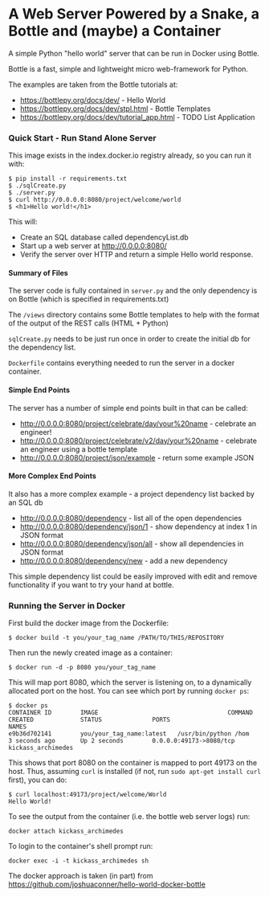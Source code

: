 # A Web Server Powered by a Snake, a Bottle and (maybe) a Container

A simple Python "hello world" server that can be run in Docker using Bottle.

Bottle is a fast, simple and lightweight micro web-framework for Python.

The examples are taken from the Bottle tutorials at:

* https://bottlepy.org/docs/dev/ - Hello World
* https://bottlepy.org/docs/dev/stpl.html - Bottle Templates
* https://bottlepy.org/docs/dev/tutorial_app.html - TODO List Application


### Quick Start - Run Stand Alone Server
This image exists in the index.docker.io registry already, so you can run it with:
```
$ pip install -r requirements.txt
$ ./sqlCreate.py
$ ./server.py
$ curl http://0.0.0.0:8080/project/welcome/world
$ <h1>Hello world!</h1>
```

This will:

* Create an SQL database called dependencyList.db
* Start up a web server at http://0.0.0.0:8080/
* Verify the server over HTTP and return a simple Hello world response.


#### Summary of Files

The server code is fully contained in `server.py` and the only dependency is on Bottle (which is specified in requirements.txt)

The `/views` directory contains some Bottle templates to help with the format of the output of the REST calls (HTML + Python)

`sqlCreate.py` needs to be just run once in order to create the initial db for the dependency list.

`Dockerfile` contains everything needed to run the server in a docker container.

#### Simple End Points
The server has a number of simple end points built in that can be called:

* http://0.0.0.0:8080/project/celebrate/day/your%20name - celebrate an engineer!
* http://0.0.0.0:8080/project/celebrate/v2/day/your%20name - celebrate an engineer using a bottle template
* http://0.0.0.0:8080/project/json/example - return some example JSON

#### More Complex End Points
It also has a more complex example - a project dependency list backed by an SQL db

* http://0.0.0.0:8080/dependency - list all of the open dependencies
* http://0.0.0.0:8080/dependency/json/1 - show dependency at index 1 in JSON format
* http://0.0.0.0:8080/dependency/json/all - show all dependencies in JSON format
* http://0.0.0.0:8080/dependency/new - add a new dependency

This simple dependency list could be easily improved with edit and remove functionality if
you want to try your hand at bottle.

### Running the Server in Docker

First build the docker image from the Dockerfile:

```
$ docker build -t you/your_tag_name /PATH/TO/THIS/REPOSITORY
```

Then run the newly created image as a container:
```
$ docker run -d -p 8080 you/your_tag_name
```

This will map port 8080, which the server is listening on, to a dynamically allocated port on the host. You can see which port by running `docker ps`:
```
$ docker ps
CONTAINER ID        IMAGE                                    COMMAND                CREATED             STATUS              PORTS                     NAMES
e9b36d702141        you/your_tag_name:latest   /usr/bin/python /hom   3 seconds ago       Up 2 seconds        0.0.0.0:49173->8080/tcp   kickass_archimedes
```
This shows that port 8080 on the container is mapped to port 49173 on the host. Thus, assuming `curl` is installed (if not, run `sudo apt-get install curl` first), you can do:
```
$ curl localhost:49173/project/welcome/World
Hello World!
```

To see the output from the container (i.e. the bottle web server logs) run:
```
docker attach kickass_archimedes
```

To login to the container's shell prompt run:
```
docker exec -i -t kickass_archimedes sh
```

The docker approach is taken (in part) from https://github.com/joshuaconner/hello-world-docker-bottle
